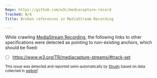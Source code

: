 ```yaml
---
Repo: https://github.com/w3c/mediacapture-record
Tracked: N/A
Title: Broken references in MediaStream Recording

---
```


While crawling [MediaStream Recording](https://w3c.github.io/mediacapture-record/), the following links to other specifications were detected as pointing to non-existing anchors, which should be fixed:
* [ ] https://www.w3.org/TR/mediacapture-streams/#track-set

<sub>This issue was detected and reported semi-automatically by [Strudy](https://github.com/w3c/strudy/) based on data collected in [webref](https://github.com/w3c/webref/).</sub>